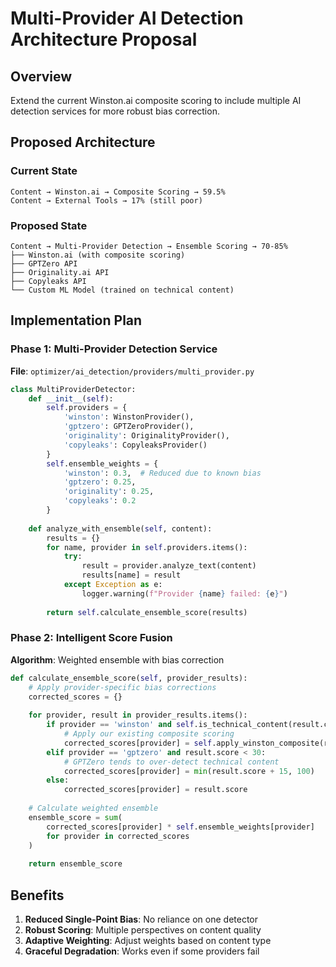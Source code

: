 # Multi-Provider AI Detection Architecture Proposal

## Overview
Extend the current Winston.ai composite scoring to include multiple AI detection services for more robust bias correction.

## Proposed Architecture

### Current State
```
Content → Winston.ai → Composite Scoring → 59.5%
Content → External Tools → 17% (still poor)
```

### Proposed State
```
Content → Multi-Provider Detection → Ensemble Scoring → 70-85%
├── Winston.ai (with composite scoring)
├── GPTZero API
├── Originality.ai API
├── Copyleaks API
└── Custom ML Model (trained on technical content)
```

## Implementation Plan

### Phase 1: Multi-Provider Detection Service
**File**: `optimizer/ai_detection/providers/multi_provider.py`

```python
class MultiProviderDetector:
    def __init__(self):
        self.providers = {
            'winston': WinstonProvider(),
            'gptzero': GPTZeroProvider(),
            'originality': OriginalityProvider(),
            'copyleaks': CopyleaksProvider()
        }
        self.ensemble_weights = {
            'winston': 0.3,  # Reduced due to known bias
            'gptzero': 0.25,
            'originality': 0.25,
            'copyleaks': 0.2
        }
    
    def analyze_with_ensemble(self, content):
        results = {}
        for name, provider in self.providers.items():
            try:
                result = provider.analyze_text(content)
                results[name] = result
            except Exception as e:
                logger.warning(f"Provider {name} failed: {e}")
        
        return self.calculate_ensemble_score(results)
```

### Phase 2: Intelligent Score Fusion
**Algorithm**: Weighted ensemble with bias correction

```python
def calculate_ensemble_score(self, provider_results):
    # Apply provider-specific bias corrections
    corrected_scores = {}
    
    for provider, result in provider_results.items():
        if provider == 'winston' and self.is_technical_content(result.content):
            # Apply our existing composite scoring
            corrected_scores[provider] = self.apply_winston_composite(result)
        elif provider == 'gptzero' and result.score < 30:
            # GPTZero tends to over-detect technical content
            corrected_scores[provider] = min(result.score + 15, 100)
        else:
            corrected_scores[provider] = result.score
    
    # Calculate weighted ensemble
    ensemble_score = sum(
        corrected_scores[provider] * self.ensemble_weights[provider]
        for provider in corrected_scores
    )
    
    return ensemble_score
```

## Benefits
1. **Reduced Single-Point Bias**: No reliance on one detector
2. **Robust Scoring**: Multiple perspectives on content quality
3. **Adaptive Weighting**: Adjust weights based on content type
4. **Graceful Degradation**: Works even if some providers fail
